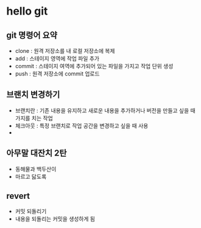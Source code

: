 # hello git

## git 명령어 요약

- clone : 원격 저장소를 내 로컬 저장소에 복제
- add : 스테이지 영역에 작업 파일 추가
- commit : 스테이지 여역에 추가되어 있는 파일을 가지고 작업 단위 생성
- push : 원격 저장소에 commit 업로드

## 브랜치 변경하기
- 브랜치란 : 기존 내용을 유지하고 새로운 내용을 추가하거나 버전을 만들고 싶을 때 가지를 치는 작업
- 체크아웃 : 특정 브랜치로 작업 공간을 변경하고 싶을 때 사용
- 

## 아무말 대잔치 2탄
- 동해물과 백두산이
- 마르고 닳도록

## revert
- 커밋 되돌리기
- 내용을 되돌리는 커밋을 생성하게 됨